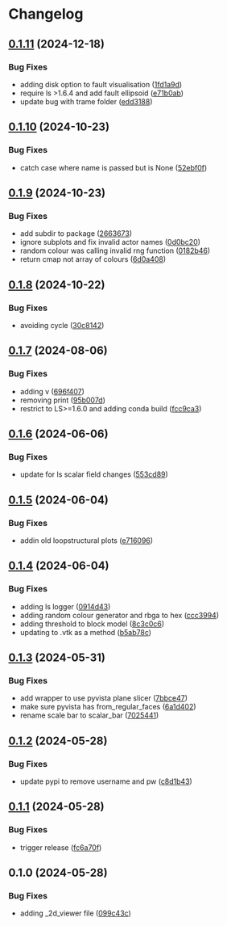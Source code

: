 # Changelog

## [0.1.11](https://github.com/Loop3D/loopstructural-visualisation/compare/v0.1.10...v0.1.11) (2024-12-18)


### Bug Fixes

* adding disk option to fault visualisation ([1fd1a9d](https://github.com/Loop3D/loopstructural-visualisation/commit/1fd1a9d3843e1266f4af03d6572558fa65f53527))
* require ls &gt;1.6.4 and add fault ellipsoid ([e71b0ab](https://github.com/Loop3D/loopstructural-visualisation/commit/e71b0abd1b4e242582214c57d485cf2939b90899))
* update bug with trame folder ([edd3188](https://github.com/Loop3D/loopstructural-visualisation/commit/edd318850fc7e97ef4c5e37d43511f9476046324))

## [0.1.10](https://github.com/Loop3D/loopstructural-visualisation/compare/v0.1.9...v0.1.10) (2024-10-23)


### Bug Fixes

* catch case where name is passed but is None ([52ebf0f](https://github.com/Loop3D/loopstructural-visualisation/commit/52ebf0f0fe6ff253e782f8bc2832717df573e0fe))

## [0.1.9](https://github.com/Loop3D/loopstructural-visualisation/compare/v0.1.8...v0.1.9) (2024-10-23)


### Bug Fixes

* add subdir to package ([2663673](https://github.com/Loop3D/loopstructural-visualisation/commit/2663673e8bb55d28b754ab9eeb9d6ed277b2e2d8))
* ignore subplots and fix invalid actor names ([0d0bc20](https://github.com/Loop3D/loopstructural-visualisation/commit/0d0bc2064b85bb83fa2c3a830d48598f9ab12ef1))
* random colour was calling invalid rng function ([0182b46](https://github.com/Loop3D/loopstructural-visualisation/commit/0182b46a956a31b533934bc857d64eb5a1dc946c))
* return cmap not array of colours ([6d0a408](https://github.com/Loop3D/loopstructural-visualisation/commit/6d0a408a8486c05c0f39ab5411f46253c3d92694))

## [0.1.8](https://github.com/Loop3D/loopstructural-visualisation/compare/v0.1.7...v0.1.8) (2024-10-22)


### Bug Fixes

* avoiding cycle ([30c8142](https://github.com/Loop3D/loopstructural-visualisation/commit/30c8142d36629db9675bf93900d5ac8477745e19))

## [0.1.7](https://github.com/Loop3D/loopstructural-visualisation/compare/v0.1.6...v0.1.7) (2024-08-06)


### Bug Fixes

* adding v ([696f407](https://github.com/Loop3D/loopstructural-visualisation/commit/696f407447d140e1e9e6b70150537fd013edf4e3))
* removing print ([95b007d](https://github.com/Loop3D/loopstructural-visualisation/commit/95b007d5d1eda8bbbd3fb9df4c0171e8128dd3ec))
* restrict to LS&gt;=1.6.0 and adding conda build ([fcc9ca3](https://github.com/Loop3D/loopstructural-visualisation/commit/fcc9ca3cd458195e157a0bbefc1f5b985e300b84))

## [0.1.6](https://github.com/Loop3D/loopstructural-visualisation/compare/v0.1.5...v0.1.6) (2024-06-06)


### Bug Fixes

* update for ls scalar field changes ([553cd89](https://github.com/Loop3D/loopstructural-visualisation/commit/553cd89f978f2a025ae446cc3e4a6f40cb24e167))

## [0.1.5](https://github.com/Loop3D/loopstructural-visualisation/compare/v0.1.4...v0.1.5) (2024-06-04)


### Bug Fixes

* addin old loopstructural plots ([e716096](https://github.com/Loop3D/loopstructural-visualisation/commit/e7160967272fabb172c43a5c7a476540bdbd2715))

## [0.1.4](https://github.com/Loop3D/loopstructural-visualisation/compare/v0.1.3...v0.1.4) (2024-06-04)


### Bug Fixes

* adding ls logger ([0914d43](https://github.com/Loop3D/loopstructural-visualisation/commit/0914d439ef1606dfb57a3f1e283b991a5149d9f8))
* adding random colour generator and rbga to hex ([ccc3994](https://github.com/Loop3D/loopstructural-visualisation/commit/ccc3994f44d34d069dcb958b4f45e6a50a652cce))
* adding threshold to block model ([8c3c0c6](https://github.com/Loop3D/loopstructural-visualisation/commit/8c3c0c62ab1a6565892098cf9fc591e4a817f408))
* updating to .vtk as a method ([b5ab78c](https://github.com/Loop3D/loopstructural-visualisation/commit/b5ab78c2503a59578133ad75bd329a87c10846f8))

## [0.1.3](https://github.com/Loop3D/loopstructural-visualisation/compare/v0.1.2...v0.1.3) (2024-05-31)


### Bug Fixes

* add wrapper to use pyvista plane slicer ([7bbce47](https://github.com/Loop3D/loopstructural-visualisation/commit/7bbce472083308e76828beaa867170ba6ebdafb9))
* make sure pyvista has from_regular_faces ([6a1d402](https://github.com/Loop3D/loopstructural-visualisation/commit/6a1d402f3637d986b7e56e316f030e0ff3629e1f))
* rename scale bar to scalar_bar ([7025441](https://github.com/Loop3D/loopstructural-visualisation/commit/7025441c74ed6518debe63fa279924d3873183bf))

## [0.1.2](https://github.com/Loop3D/loopstructural-visualisation/compare/v0.1.1...v0.1.2) (2024-05-28)


### Bug Fixes

* update pypi to remove username and pw ([c8d1b43](https://github.com/Loop3D/loopstructural-visualisation/commit/c8d1b430443a2c454b5aeeff3f2099f8d5a3a978))

## [0.1.1](https://github.com/Loop3D/loopstructural-visualisation/compare/v0.1.0...v0.1.1) (2024-05-28)


### Bug Fixes

* trigger release ([fc6a70f](https://github.com/Loop3D/loopstructural-visualisation/commit/fc6a70fc18ecd43fedd7a3f3d8d717ae790800e7))

## 0.1.0 (2024-05-28)


### Bug Fixes

* adding _2d_viewer file ([099c43c](https://github.com/Loop3D/loopstructural-visualisation/commit/099c43c693fb7f5e3c3f1cee587e80c12694411b))
